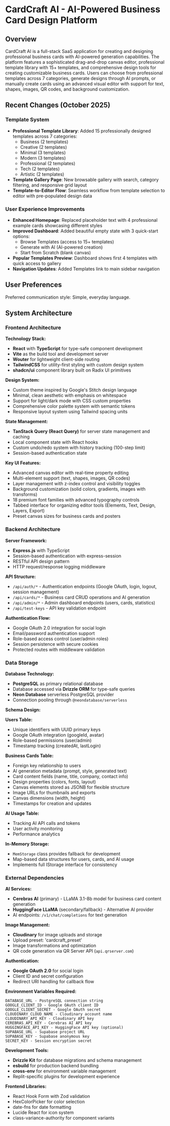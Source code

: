 # CardCraft AI - AI-Powered Business Card Design Platform

## Overview

CardCraft AI is a full-stack SaaS application for creating and designing professional business cards with AI-powered generation capabilities. The platform features a sophisticated drag-and-drop canvas editor, professional template library with 15+ templates, and comprehensive design tools for creating customizable business cards. Users can choose from professional templates across 7 categories, generate designs through AI prompts, or manually create cards using an advanced visual editor with support for text, shapes, images, QR codes, and background customization.

## Recent Changes (October 2025)

### Template System
- **Professional Template Library**: Added 15 professionally designed templates across 7 categories:
  - Business (2 templates)
  - Creative (2 templates)
  - Minimal (3 templates)
  - Modern (3 templates)
  - Professional (2 templates)
  - Tech (2 templates)
  - Artistic (2 templates)
- **Template Gallery Page**: New browsable gallery with search, category filtering, and responsive grid layout
- **Template-to-Editor Flow**: Seamless workflow from template selection to editor with pre-populated design data

### User Experience Improvements
- **Enhanced Homepage**: Replaced placeholder text with 4 professional example cards showcasing different styles
- **Improved Dashboard**: Added beautiful empty state with 3 quick-start options:
  - Browse Templates (access to 15+ templates)
  - Generate with AI (AI-powered creation)
  - Start from Scratch (blank canvas)
- **Popular Templates Preview**: Dashboard shows first 4 templates with quick access to gallery
- **Navigation Updates**: Added Templates link to main sidebar navigation

## User Preferences

Preferred communication style: Simple, everyday language.

## System Architecture

### Frontend Architecture

**Technology Stack:**
- **React** with **TypeScript** for type-safe component development
- **Vite** as the build tool and development server
- **Wouter** for lightweight client-side routing
- **TailwindCSS** for utility-first styling with custom design system
- **shadcn/ui** component library built on Radix UI primitives

**Design System:**
- Custom theme inspired by Google's Stitch design language
- Minimal, clean aesthetic with emphasis on whitespace
- Support for light/dark mode with CSS custom properties
- Comprehensive color palette system with semantic tokens
- Responsive layout system using Tailwind spacing units

**State Management:**
- **TanStack Query (React Query)** for server state management and caching
- Local component state with React hooks
- Custom undo/redo system with history tracking (100-step limit)
- Session-based authentication state

**Key UI Features:**
- Advanced canvas editor with real-time property editing
- Multi-element support (text, shapes, images, QR codes)
- Layer management with z-index control and visibility toggles
- Background customization (solid colors, gradients, images with transforms)
- 18 premium font families with advanced typography controls
- Tabbed interface for organizing editor tools (Elements, Text, Design, Layers, Export)
- Preset canvas sizes for business cards and posters

### Backend Architecture

**Server Framework:**
- **Express.js** with TypeScript
- Session-based authentication with express-session
- RESTful API design pattern
- HTTP request/response logging middleware

**API Structure:**
- `/api/auth/*` - Authentication endpoints (Google OAuth, login, logout, session management)
- `/api/cards/*` - Business card CRUD operations and AI generation
- `/api/admin/*` - Admin dashboard endpoints (users, cards, statistics)
- `/api/test-keys` - API key validation endpoint

**Authentication Flow:**
- Google OAuth 2.0 integration for social login
- Email/password authentication support
- Role-based access control (user/admin roles)
- Session persistence with secure cookies
- Protected routes with middleware validation

### Data Storage

**Database Technology:**
- **PostgreSQL** as primary relational database
- Database accessed via **Drizzle ORM** for type-safe queries
- **Neon Database** serverless PostgreSQL provider
- Connection pooling through `@neondatabase/serverless`

**Schema Design:**

**Users Table:**
- Unique identifiers with UUID primary keys
- Google OAuth integration (googleId, avatar)
- Role-based permissions (user/admin)
- Timestamp tracking (createdAt, lastLogin)

**Business Cards Table:**
- Foreign key relationship to users
- AI generation metadata (prompt, style, generated text)
- Card content fields (name, title, company, contact info)
- Design properties (colors, fonts, layout)
- Canvas elements stored as JSONB for flexible structure
- Image URLs for thumbnails and exports
- Canvas dimensions (width, height)
- Timestamps for creation and updates

**AI Usage Table:**
- Tracking AI API calls and tokens
- User activity monitoring
- Performance analytics

**In-Memory Storage:**
- `MemStorage` class provides fallback for development
- Map-based data structures for users, cards, and AI usage
- Implements full IStorage interface for consistency

### External Dependencies

**AI Services:**
- **Cerebras AI** (primary) - LLaMA 3.1-8b model for business card content generation
- **HuggingFace LLaMA** (secondary/fallback) - Alternative AI provider
- AI endpoints: `/v1/chat/completions` for text generation

**Image Management:**
- **Cloudinary** for image uploads and storage
- Upload preset: 'cardcraft_preset'
- Image transformations and optimization
- QR code generation via QR Server API (`api.qrserver.com`)

**Authentication:**
- **Google OAuth 2.0** for social login
- Client ID and secret configuration
- Redirect URI handling for callback flow

**Environment Variables Required:**
```
DATABASE_URL - PostgreSQL connection string
GOOGLE_CLIENT_ID - Google OAuth client ID
GOOGLE_CLIENT_SECRET - Google OAuth secret
CLOUDINARY_CLOUD_NAME - Cloudinary account name
CLOUDINARY_API_KEY - Cloudinary API key
CEREBRAS_API_KEY - Cerebras AI API key
HUGGINGFACE_API_KEY - HuggingFace API key (optional)
SUPABASE_URL - Supabase project URL
SUPABASE_KEY - Supabase anonymous key
SECRET_KEY - Session encryption secret
```

**Development Tools:**
- **Drizzle Kit** for database migrations and schema management
- **esbuild** for production backend bundling
- **cross-env** for environment variable management
- Replit-specific plugins for development experience

**Frontend Libraries:**
- React Hook Form with Zod validation
- HexColorPicker for color selection
- date-fns for date formatting
- Lucide React for icon system
- class-variance-authority for component variants